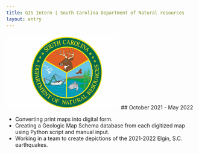 ```yaml
---
title: GIS Intern | South Carolina Department of Natural resources
layout: entry
---
```

<img src="/assets/images/SCDNR.jpg" alt="A SCDNR logo including a deer, fish, boat, bald eagle, and trees." width="300px">
## October 2021 - May 2022

* Converting print maps into digital form.
* Creating a Geologic Map Schema database from each digitized map using Python script and manual input.
* Working in a team to create depictions of the 2021-2022 Elgin, S.C. earthquakes.
